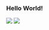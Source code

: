 ### Hello World!
<img src="https://github-readme-stats.vercel.app/api?username=iam-luik&&show_icons=true&title_color=eaea00&icon_color=ffffff&text_color=eaea00&bg_color=0D1117">
<img src="https://github-readme-stats.vercel.app/api/top-langs/?username=iam-luik&&show_icons=true&layout=compact&title_color=eaea00&text_color=eaea00&icon_color=eaea00&bg_color=0D1117">

